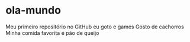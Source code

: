 # ola-mundo
Meu primeiro repositório no GitHub
eu goto e games
Gosto de cachorros
Minha comida favorita é pão de queijo
